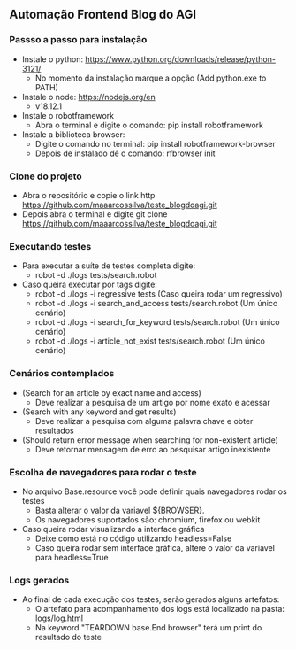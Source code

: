 ## Automação Frontend Blog do AGI

### Passso a passo para instalação
- Instale o python: https://www.python.org/downloads/release/python-3121/
	- No momento da instalação marque a opção (Add python.exe to PATH)
- Instale o node: https://nodejs.org/en
	- v18.12.1
- Instale o robotframework 
	- Abra o terminal e digite o comando: pip install robotframework
- Instale a biblioteca browser: 
	- Digite o comando no terminal: pip install robotframework-browser
	- Depois de instalado dê o comando: rfbrowser init

### Clone do projeto
- Abra o repositório e copie o link http https://github.com/maaarcossilva/teste_blogdoagi.git
- Depois abra o terminal e digite git clone https://github.com/maaarcossilva/teste_blogdoagi.git

### Executando testes
- Para executar a suíte de testes completa digite:
	- robot -d ./logs tests/search.robot
- Caso queira executar por tags digite:
	- robot -d ./logs -i regressive tests							(Caso queira rodar um regressivo)
	- robot -d ./logs -i search_and_access tests/search.robot     	(Um único cenário)
	- robot -d ./logs -i search_for_keyword tests/search.robot    	(Um único cenário)
	- robot -d ./logs -i article_not_exist tests/search.robot      	(Um único cenário)

### Cenários contemplados
- (Search for an article by exact name and access)
	- Deve realizar a pesquisa de um artigo por nome exato e acessar
- (Search with any keyword and get results)
	- Deve realizar a pesquisa com alguma palavra chave e obter resultados
- (Should return error message when searching for non-existent article)
	- Deve retornar mensagem de erro ao pesquisar artigo inexistente

### Escolha de navegadores para rodar o teste
- No arquivo Base.resource você pode definir quais navegadores rodar os testes
	- Basta alterar o valor da variavel ${BROWSER}.
	- Os navegadores suportados são: chromium, firefox ou webkit
- Caso queira rodar visualizando a interface gráfica
	- Deixe como está no código utilizando headless=False
	- Caso queira rodar sem interface gráfica, altere o valor da variavel para headless=True

### Logs gerados
- Ao final de cada execução dos testes, serão gerados alguns artefatos:
	- O artefato para acompanhamento dos logs está localizado na pasta: logs/log.html
	- Na keyword "TEARDOWN base.End browser" terá um print do resultado do teste